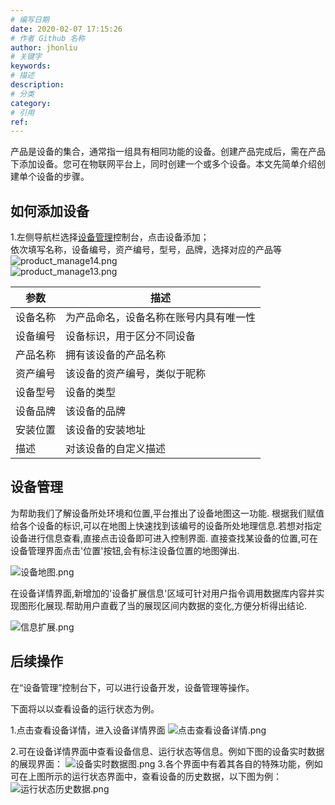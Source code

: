 ```yaml
---
# 编写日期
date: 2020-02-07 17:15:26
# 作者 Github 名称
author: jhonliu
# 关键字
keywords:
# 描述
description:
# 分类
category: 
# 引用
ref:
---
```


产品是设备的集合，通常指一组具有相同功能的设备。创建产品完成后，需在产品下添加设备。您可在物联网平台上，同时创建一个或多个设备。本文先简单介绍创建单个设备的步骤。

## 如何添加设备

1.左侧导航栏选择[设备管理](http://prod.iotn2n.com/#/dashboard/devicelist)控制台，点击设备添加；<br>
依次填写名称，设备编号，资产编号，型号，品牌，选择对应的产品等
![product_manage14.png](https://dgiot-1253666439.cos.ap-shanghai-fsi.myqcloud.com/shuwa_tech/zh/blog/study/meter/product_manage14.png)<br>
![product_manage13.png](https://dgiot-1253666439.cos.ap-shanghai-fsi.myqcloud.com/shuwa_tech/zh/blog/study/meter/product_manage13.png)

 |参数|描述|
 |---|---|  
 |设备名称|为产品命名，设备名称在账号内具有唯一性|
 |设备编号|设备标识，用于区分不同设备|
 |产品名称|拥有该设备的产品名称|
 |资产编号|该设备的资产编号，类似于昵称|
 |设备型号|设备的类型|
 |设备品牌|该设备的品牌|
 |安装位置|该设备的安装地址|
 |描述|对该设备的自定义描述|
   
## 设备管理

为帮助我们了解设备所处环境和位置,平台推出了设备地图这一功能.
根据我们赋值给各个设备的标识,可以在地图上快速找到该编号的设备所处地理信息.若想对指定设备进行信息查看,直接点击设备即可进入控制界面.
直接查找某设备的位置,可在设备管理界面点击'位置'按钮,会有标注设备位置的地图弹出.

![设备地图.png](http://dgiot-1253666439.cos.ap-shanghai-fsi.myqcloud.com/shuwa_tech/zh/product/dgiot/product_presentation/%E8%AE%BE%E5%A4%87%E5%9C%B0%E5%9B%BE.png)

在设备详情界面,新增加的'设备扩展信息'区域可针对用户指令调用数据库内容并实现图形化展现.帮助用户直截了当的展现区间内数据的变化,方便分析得出结论.

![信息扩展.png](http://dgiot-1253666439.cos.ap-shanghai-fsi.myqcloud.com/shuwa_tech/zh/product/dgiot/product_presentation/%E4%BF%A1%E6%81%AF%E6%89%A9%E5%B1%95.png)

## 后续操作
在“设备管理”控制台下，可以进行设备开发，设备管理等操作。

下面将以以查看设备的运行状态为例。

1.点击查看设备详情，进入设备详情界面
![点击查看设备详情.png](http://dgiot-1253666439.cos.ap-shanghai-fsi.myqcloud.com/shuwa_tech/zh/product/dgiot/product_presentation/%E7%82%B9%E5%87%BB%E6%9F%A5%E7%9C%8B%E8%AE%BE%E5%A4%87%E8%AF%A6%E6%83%85.png)

2.可在设备详情界面中查看设备信息、运行状态等信息。例如下图的设备实时数据的展现界面：
![设备实时数据图.png](http://dgiot-1253666439.cos.ap-shanghai-fsi.myqcloud.com/shuwa_tech/zh/product/dgiot/product_presentation/%E8%AE%BE%E5%A4%87%E5%AE%9E%E6%97%B6%E6%95%B0%E6%8D%AE%E5%9B%BE.png)
3.各个界面中有着其各自的特殊功能，例如可在上图所示的运行状态界面中，查看设备的历史数据，以下图为例：
![运行状态历史数据.png](http://dgiot-1253666439.cos.ap-shanghai-fsi.myqcloud.com/shuwa_tech/zh/product/dgiot/product_presentation/%E8%BF%90%E8%A1%8C%E7%8A%B6%E6%80%81%E5%8E%86%E5%8F%B2%E6%95%B0%E6%8D%AE.png)